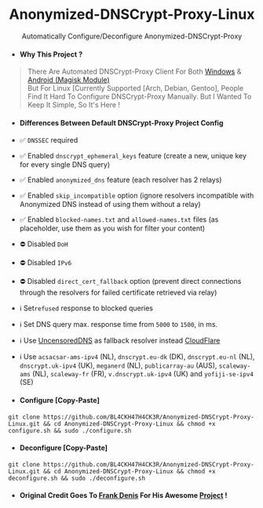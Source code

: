 <h1 align=center>Anonymized-DNSCrypt-Proxy-Linux</h1>
<p align=center>Automatically Configure/Deconfigure Anonymized-DNSCrypt-Proxy</p>

- #### Why This Project ?
> There Are Automated DNSCrypt-Proxy Client For Both [Windows](https://github.com/bitbeans/SimpleDnsCrypt) & [Android (Magisk Module)](https://git.nixnet.xyz/quindecim/dnscrypt-proxy-android) <br/>
> But For Linux [Currently Supported [Arch, Debian, Gentoo], People Find It Hard To Configure DNSCrypt-Proxy Manually. But I Wanted To Keep It Simple, So It's Here !

- #### Differences Between Default DNSCrypt-Proxy Project Config

- ✅ `DNSSEC` required
- ✅ Enabled `dnscrypt_ephemeral_keys` feature (create a new, unique key for every single DNS query)
- ✅ Enabled `anonymized_dns` feature (each resolver has 2 relays)
- ✅ Enabled `skip_incompatible` option (ignore resolvers incompatible with Anonymized DNS instead of using them without a relay)
- ✅ Enabled `blocked-names.txt` and `allowed-names.txt` files (as placeholder, use them as you wish for filter your content)
- ⛔️ Disabled `DoH`
- ⛔️ Disabled `IPv6`
- ⛔️ Disabled `direct_cert_fallback` option (prevent direct connections through the resolvers for failed certificate retrieved via relay)
- ℹ️ Set`refused` response to blocked queries
- ℹ️ Set DNS query max. response time from `5000` to `1500`, in ms.
- ℹ️ Use [UncensoredDNS](https://blog.uncensoreddns.org/) as fallback resolver instead [CloudFlare](https://iscloudflaresafeyet.com/)
- ℹ️ Use `acsacsar-ams-ipv4` (NL), `dnscrypt.eu-dk` (DK), `dnscrypt.eu-nl` (NL), `dnscrypt.uk-ipv4` (UK), `meganerd` (NL), `publicarray-au` (AUS), `scaleway-ams` (NL), `scaleway-fr` (FR), `v.dnscrypt.uk-ipv4` (UK) and `yofiji-se-ipv4` (SE)

- #### Configure [Copy-Paste]
```
git clone https://github.com/BL4CKH47H4CK3R/Anonymized-DNSCrypt-Proxy-Linux.git && cd Anonymized-DNSCrypt-Proxy-Linux && chmod +x configure.sh && sudo ./configure.sh
```
- #### Deconfigure [Copy-Paste]
```
git clone https://github.com/BL4CKH47H4CK3R/Anonymized-DNSCrypt-Proxy-Linux.git && cd Anonymized-DNSCrypt-Proxy-Linux && chmod +x deconfigure.sh && sudo ./deconfigure.sh
```
- #### Original Credit Goes To [Frank Denis](https://github.com/jedisct1) For His Awesome [Project](https://github.com/DNSCrypt/dnscrypt-proxy) !
